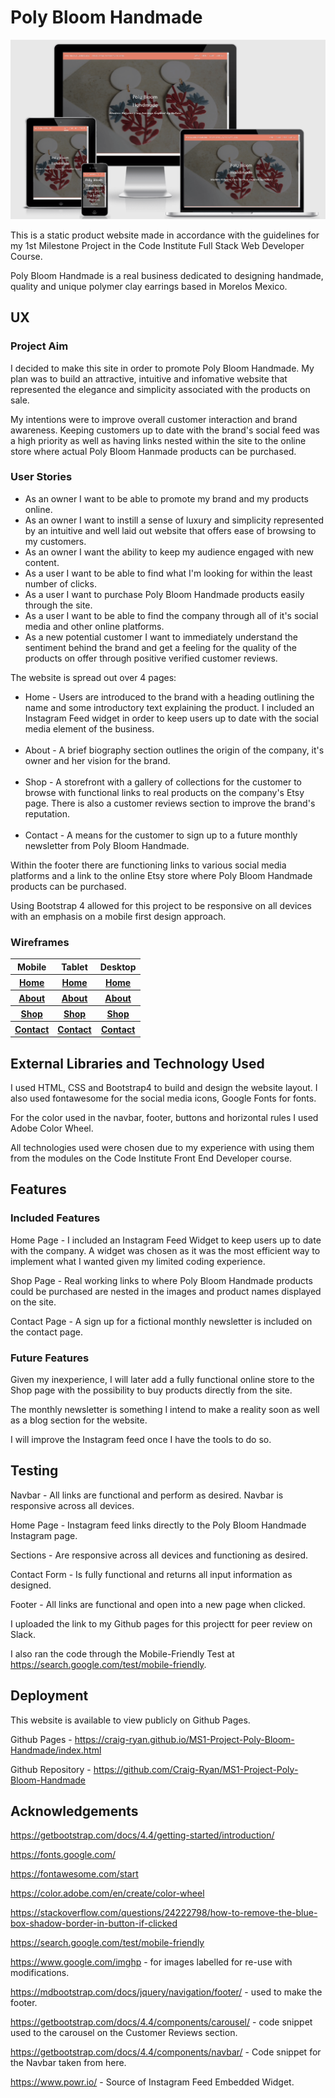 # Poly Bloom Handmade 

<img src="./assets/images/polyms1.png">

This is a static product website made in accordance with the guidelines for my 1st Milestone Project in the Code Institute Full Stack Web Developer Course.<br>

Poly Bloom Handmade is a real business dedicated to designing handmade, quality and unique polymer clay earrings based in Morelos Mexico.


## UX

### Project Aim

I decided to make this site in order to promote Poly Bloom Handmade. My plan was to build an attractive, intuitive and infomative website that represented the elegance and simplicity associated with the products on sale. 

My intentions were to improve overall customer interaction and brand awareness. Keeping customers up to date with the brand's social feed was a high priority as well as having links nested within the site to the online store where actual Poly Bloom Hanmade products can be purchased.


### User Stories

<ul>
    <li>As an owner I want to be able to promote my brand and my products online.</li>
    <li>As an owner I want to instill a sense of luxury and simplicity represented by an intuitive and well laid out website that offers ease of browsing to my customers.</li>
    <li>As an owner I want the ability to keep my audience engaged with new content.</li>
    <li>As a user I want to be able to find what I'm looking for within the least number of clicks.</li>
    <li>As a user I want to purchase Poly Bloom Handmade products easily through the site.</li>
    <li>As a user I want to be able to find the company through all of it's social media and other online platforms.</li>
    <li>As a new potential customer I want to immediately understand the sentiment behind the brand and get a feeling for the quality of the products on offer through positive verified customer reviews.</li>
</ul>

The website is spread out over 4 pages:
<ul>
<li>Home - Users are introduced to the brand with a heading outlining the name and some introductory text explaining the product. I included an Instagram Feed widget in order to keep users up to date with the social media element of the business.</li><br>
<li>About - A brief biography section outlines the origin of the company, it's owner and her vision for the brand.</li><br>
<li>Shop - A storefront with a gallery of collections for the customer to browse with functional links to real products on the company's Etsy page. There is also a customer reviews section to improve the brand's reputation.</li><br>
<li>Contact - A means for the customer to sign up to a future monthly newsletter from Poly Bloom Handmade.</li>
</ul>

Within the footer there are functioning links to various social media platforms and a link to the online Etsy store where Poly Bloom Handmade products can be purchased.

Using Bootstrap 4 allowed for this project to be responsive on all devices with an emphasis on a mobile first design approach.

### Wireframes

<table>
    <thead>
        <tr>
            <th align="center">Mobile</th>
            <th align="center">Tablet</th>
            <th align="center">Desktop</th>
        </tr>
    </thead>
    <tbody>
        <tr>
            <th align="center"><a href="./assets/wireframes/home-mobile.png">Home</a></th>
            <th align="center"><a href="./assets/wireframes/home-tablet.png">Home</a></th>
            <th align="center"><a href="./assets/wireframes/home-desktop.png">Home</a></th>
        </tr>
        <tr>
            <th align="center"><a href="./assets/wireframes/about-mobile.png">About</a></th>
            <th align="center"><a href="./assets/wireframes/about-tablet.png">About</a></th>
            <th align="center"><a href="./assets/wireframes/about-desktop.png">About</a></th>
        </tr>
        <tr>
            <th align="center"><a href="./assets/wireframes/shop-mobile.png">Shop</a></th>
            <th align="center"><a href="./assets/wireframes/shop-tablet.png">Shop</a></th>
            <th align="center"><a href="./assets/wireframes/shop-desktop.png">Shop</a></th>
        </tr>
        <tr>
            <th align="center"><a href="./assets/wireframes/contact-mobile.png">Contact</a></th>
            <th align="center"><a href="./assets/wireframes/contact-tablet.png">Contact</a></th>
            <th align="center"><a href="./assets/wireframes/contact-desktop.png">Contact</a></th>
        </tr>
    </tbody>
</table>

## External Libraries and Technology Used

I used HTML, CSS and Bootstrap4 to build and design the website layout. I also used fontawesome for the social media icons, Google Fonts for fonts.

For the color used in the navbar, footer, buttons and horizontal rules I used Adobe Color Wheel.

All technologies used were chosen due to my experience with using them from the modules on the Code Institute Front End Developer course.

## Features


### Included Features

Home Page - I included an Instagram Feed Widget to keep users up to date with the company. A widget was chosen as it was the most efficient way to implement what I wanted given my limited coding experience.

Shop Page - Real working links to where Poly Bloom Handmade products could be purchased are nested in the images and product names displayed on the site.

Contact Page - A sign up for a fictional monthly newsletter is included on the contact page.

### Future Features

Given my inexperience, I will later add a fully functional online store to the Shop page with the possibility to buy products directly from the site.

The monthly newsletter is something I intend to make a reality soon as well as a blog section for the website.

I will improve the Instagram feed once I have the tools to do so.

## Testing 

Navbar - All links are functional and perform as desired. Navbar is responsive across all devices.

Home Page - Instagram feed links directly to the Poly Bloom Handmade Instagram page. 

Sections - Are responsive across all devices and functioning as desired. 

Contact Form - Is fully functional and returns all input information as designed. 

Footer - All links are functional and open into a new page when clicked.

I uploaded the link to my Github pages for this projectt for peer review on Slack.

I also ran the code through the Mobile-Friendly Test at https://search.google.com/test/mobile-friendly.

## Deployment 

This website is available to view publicly on Github Pages.

Github Pages - https://craig-ryan.github.io/MS1-Project-Poly-Bloom-Handmade/index.html

Github Repository - https://github.com/Craig-Ryan/MS1-Project-Poly-Bloom-Handmade

## Acknowledgements


https://getbootstrap.com/docs/4.4/getting-started/introduction/

https://fonts.google.com/

https://fontawesome.com/start

https://color.adobe.com/en/create/color-wheel

https://stackoverflow.com/questions/24222798/how-to-remove-the-blue-box-shadow-border-in-button-if-clicked

https://search.google.com/test/mobile-friendly

https://www.google.com/imghp - for images labelled for re-use with modifications.

https://mdbootstrap.com/docs/jquery/navigation/footer/ - used to make the footer.

https://getbootstrap.com/docs/4.4/components/carousel/ - code snippet used to the carousel on the Customer Reviews section.

https://getbootstrap.com/docs/4.4/components/navbar/ - Code snippet for the Navbar taken from here.

https://www.powr.io/ - Source of Instagram Feed Embedded Widget.


